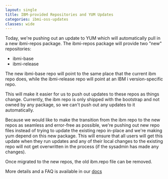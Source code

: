 ```yaml
---
layout: single
title: IBM-provided Repositories and YUM Updates
categories: ibmi-oss-updates
classes: wide
---
```


Today, we're pushing out an update to YUM which will automatically pull in a
new ibmi-repos package. The ibmi-repos package will provide two "new"
repositories:

- ibmi-base
- ibmi-release

The new ibmi-base repo will point to the same place that the current ibm repo
does, while the ibmi-release repo will point at an IBM i version-specific repo.

This will make it easier for us to push out updates to these repos as things
change. Currently, the ibm repo is only shipped with the bootstrap and not
owned by any package, so we can't push out any updates to it automatically.

Because we would like to make the transition from the ibm repo to the new repos
as seamless and error-free as possible, we're pushing out new repo files
instead of trying to update the existing repo in-place and we're making yum
depend on this new package. This will ensure that all users will get this
update when they run updates and any of their local changes to the existing
repo will not get overwritten in the process (if the sysadmin has made any
changes).

Once migrated to the new repos, the old ibm.repo file can be removed.

More details and a FAQ is available in our
[docs](https://ibmi-oss-docs.readthedocs.io/en/latest/yum/IBM_REPOS.html)
